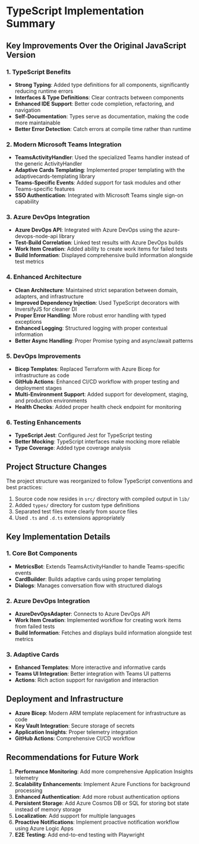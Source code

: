 # TypeScript Implementation Summary

## Key Improvements Over the Original JavaScript Version

### 1. TypeScript Benefits

- **Strong Typing**: Added type definitions for all components, significantly reducing runtime errors
- **Interfaces & Type Definitions**: Clear contracts between components
- **Enhanced IDE Support**: Better code completion, refactoring, and navigation
- **Self-Documentation**: Types serve as documentation, making the code more maintainable
- **Better Error Detection**: Catch errors at compile time rather than runtime

### 2. Modern Microsoft Teams Integration

- **TeamsActivityHandler**: Used the specialized Teams handler instead of the generic ActivityHandler
- **Adaptive Cards Templating**: Implemented proper templating with the adaptivecards-templating library
- **Teams-Specific Events**: Added support for task modules and other Teams-specific features
- **SSO Authentication**: Integrated with Microsoft Teams single sign-on capability

### 3. Azure DevOps Integration

- **Azure DevOps API**: Integrated with Azure DevOps using the azure-devops-node-api library
- **Test-Build Correlation**: Linked test results with Azure DevOps builds
- **Work Item Creation**: Added ability to create work items for failed tests
- **Build Information**: Displayed comprehensive build information alongside test metrics

### 4. Enhanced Architecture

- **Clean Architecture**: Maintained strict separation between domain, adapters, and infrastructure
- **Improved Dependency Injection**: Used TypeScript decorators with InversifyJS for cleaner DI
- **Proper Error Handling**: More robust error handling with typed exceptions
- **Enhanced Logging**: Structured logging with proper contextual information
- **Better Async Handling**: Proper Promise typing and async/await patterns

### 5. DevOps Improvements

- **Bicep Templates**: Replaced Terraform with Azure Bicep for infrastructure as code
- **GitHub Actions**: Enhanced CI/CD workflow with proper testing and deployment stages
- **Multi-Environment Support**: Added support for development, staging, and production environments
- **Health Checks**: Added proper health check endpoint for monitoring

### 6. Testing Enhancements

- **TypeScript Jest**: Configured Jest for TypeScript testing
- **Better Mocking**: TypeScript interfaces make mocking more reliable
- **Type Coverage**: Added type coverage analysis

## Project Structure Changes

The project structure was reorganized to follow TypeScript conventions and best practices:

1. Source code now resides in `src/` directory with compiled output in `lib/`
2. Added `types/` directory for custom type definitions
3. Separated test files more clearly from source files
4. Used `.ts` and `.d.ts` extensions appropriately

## Key Implementation Details

### 1. Core Bot Components

- **MetricsBot**: Extends TeamsActivityHandler to handle Teams-specific events
- **CardBuilder**: Builds adaptive cards using proper templating
- **Dialogs**: Manages conversation flow with structured dialogs

### 2. Azure DevOps Integration

- **AzureDevOpsAdapter**: Connects to Azure DevOps API
- **Work Item Creation**: Implemented workflow for creating work items from failed tests
- **Build Information**: Fetches and displays build information alongside test metrics

### 3. Adaptive Cards

- **Enhanced Templates**: More interactive and informative cards
- **Teams UI Integration**: Better integration with Teams UI patterns
- **Actions**: Rich action support for navigation and interaction

## Deployment and Infrastructure

- **Azure Bicep**: Modern ARM template replacement for infrastructure as code
- **Key Vault Integration**: Secure storage of secrets
- **Application Insights**: Proper telemetry integration
- **GitHub Actions**: Comprehensive CI/CD workflow

## Recommendations for Future Work

1. **Performance Monitoring**: Add more comprehensive Application Insights telemetry
2. **Scalability Enhancements**: Implement Azure Functions for background processing
3. **Enhanced Authentication**: Add more robust authentication options
4. **Persistent Storage**: Add Azure Cosmos DB or SQL for storing bot state instead of memory storage
5. **Localization**: Add support for multiple languages
6. **Proactive Notifications**: Implement proactive notification workflow using Azure Logic Apps
7. **E2E Testing**: Add end-to-end testing with Playwright
